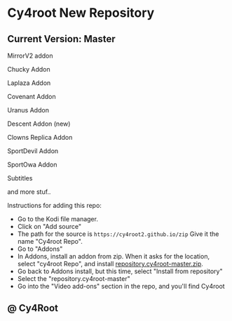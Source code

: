 # Cy4root  New Repository 
## Current Version: Master



MirrorV2 addon

Chucky Addon

Laplaza Addon

Covenant Addon

Uranus Addon

Descent Addon (new)

Clowns Replica Addon

SportDevil Addon

SportOwa Addon

Subtitles

and more stuf..

Instructions for adding this repo:

<p align="left">
  <ul>
    <li>Go to the Kodi file manager.</li>
    <li>Click on "Add source"</li>
    <li>The path for the source is <code>https://cy4root2.github.io/zip</code> Give it the name "Cy4root Repo".</li>
    <li>Go to "Addons"</li>
    <li>In Addons, install an addon from zip.  When it asks for the location, select "cy4root Repo", and install <a href="repository.cy4root-master.zip">repository.cy4root-master.zip</a>.</li>
    <li>Go back to Addons install, but this time, select "Install from repository"</li>
    <li>Select the "repository.cy4root-master"</li>
    <li>Go into the "Video add-ons" section in the repo, and you'll find Cy4root</li>
  </ul>
</p>

## @ Cy4Root











